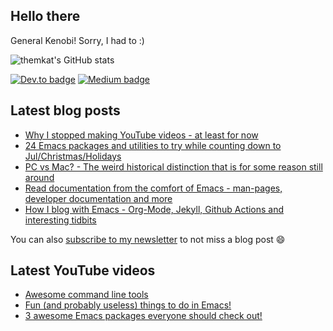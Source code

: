 ## Hello there
General Kenobi! Sorry, I had to :)

![themkat's GitHub stats](https://github-readme-stats.vercel.app/api?username=themkat)


[![Dev.to badge](https://img.shields.io/badge/-DevTo-lightgray?logo=dev.to)](https://dev.to/themkat) [![Medium badge](https://img.shields.io/badge/-Medium-darkblue?logo=medium)](https://medium.com/@themkat)


<!--
**themkat/themkat** is a ✨ _special_ ✨ repository because its `README.md` (this file) appears on your GitHub profile.

Here are some ideas to get you started:

- 🔭 I’m currently working on ...
- 🌱 I’m currently learning ...
- 👯 I’m looking to collaborate on ...
- 🤔 I’m looking for help with ...
- 💬 Ask me about ...
- 📫 How to reach me: ...
- 😄 Pronouns: ...
- ⚡ Fun fact: ...
-->


## Latest blog posts
<!-- BLOG-POST-LIST:START -->
- [Why I stopped making YouTube videos - at least for now](https://themkat.net/2024/12/27/why_i_stopped_making_youtube_videos.html)
- [24 Emacs packages and utilities to try while counting down to Jul/Christmas/Holidays](https://themkat.net/2024/12/17/twenty_four_emacs_packages.html)
- [PC vs Mac? - The weird historical distinction that is for some reason still around](https://themkat.net/2024/10/28/pc_vs_mac_weird_historical_notes.html)
- [Read documentation from the comfort of Emacs - man-pages, developer documentation and more](https://themkat.net/2024/10/27/docs_inside_emacs.html)
- [How I blog with Emacs - Org-Mode, Jekyll, Github Actions and interesting tidbits](https://themkat.net/2024/10/22/how_i_blog_with_emacs.html)
<!-- BLOG-POST-LIST:END -->

You can also [subscribe to my newsletter](https://themkat.net/newsletter.html) to not miss a blog post :smile:


## Latest YouTube videos
<!-- YOUTUBE-LIST:START -->
- [Awesome command line tools](https://www.youtube.com/watch?v=tLS9KbDhtFQ)
- [Fun &lpar;and probably useless&rpar; things to do in Emacs!](https://www.youtube.com/watch?v=G4kyCBEVvr8)
- [3 awesome Emacs packages everyone should check out!](https://www.youtube.com/watch?v=9O_0vwrLCow)
<!-- YOUTUBE-LIST:END -->
